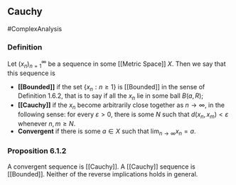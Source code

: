 ## Cauchy
#ComplexAnalysis  

### Definition
Let $\left(x_{n}\right)_{n=1}^{\infty}$ be a sequence in some [[Metric Space]] $X$. Then we say that this sequence is
- **[[Bounded]]** if the set $\left\{x_{n}: n \geqslant 1\right\}$ is [[Bounded]] in the sense of Definition 1.6.2, that is to say if all the $x_{n}$ lie in some ball $B(a, R)$;
- **[[Cauchy]]** if the $x_{n}$ become arbitrarily close together as $n \rightarrow \infty$, in the following sense: for every $\varepsilon>0$, there is some $N$ such that $d\left(x_{n}, x_{m}\right)<\varepsilon$ whenever $n, m \geqslant N$.
- **Convergent** if there is some $a \in X$ such that $\lim _{n \rightarrow \infty} x_{n}=a$.

### Proposition 6.1.2
A convergent sequence is [[Cauchy]]. A [[Cauchy]] sequence is [[Bounded]]. Neither of the reverse implications holds in general.
